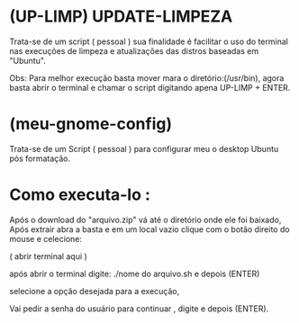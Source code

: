 # (UP-LIMP) UPDATE-LIMPEZA
Trata-se de um script ( pessoal )
sua finalidade é facilitar o uso do terminal nas execuções de limpeza e atualizações das distros baseadas em "Ubuntu".

Obs: Para melhor execução basta mover mara o diretório:(/usr/bin),
agora basta abrir o terminal e chamar o script digitando apena UP-LIMP + ENTER.

# (meu-gnome-config)
Trata-se de um Script ( pessoal ) 
para configurar meu o desktop Ubuntu pós formatação.


# Como executa-lo :

Após o download do "arquivo.zip" vá até o diretório onde ele foi baixado,
Após extrair abra a basta e em um local vazio clique com o botão direito do mouse e celecione:

( abrir terminal aqui )

após abrir o terminal digite: ./nome do arquivo.sh  e depois (ENTER)
 
selecione a opção desejada para a execução,

Vai pedir a senha do usuário para continuar , digite e depois (ENTER).


